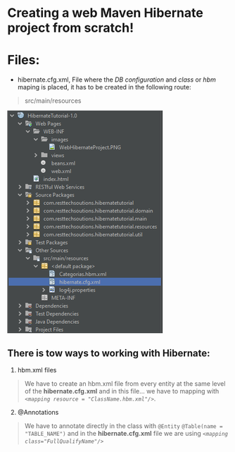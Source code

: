 # Creating a web Maven Hibernate project from **scratch!**

# Files:

- hibernate.cfg.xml, File where the *DB configuration* and *class* or *hbm* maping is placed, it has to be created in the following route:
> src/main/resources

![WebHibernateProject](https://github.com/resttechsolutions/HibernateTutorial_Maven/blob/master/src/main/webapp/WEB-INF/images/WebHibernateProject.PNG?raw=true)

## There is tow ways to working with **Hibernate**:


1. hbm.xml files

  > We have to create an hbm.xml file from every entity at the same level of the **hibernate.cfg.xml** and in this file... 
  > we have to mapping with *`<mapping resource = "ClassName.hbm.xml"/>`*.

2. @Annotations
  > We have to annotate directly in the class with `@Entity` `@Table(name = "TABLE_NAME")`
  > and in the **hibernate.cfg.xml** file we are using *`<mapping class="FullQualifyName"/>`*
